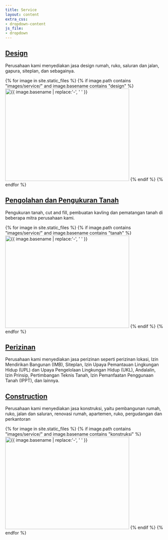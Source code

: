 ```yaml
---
title: Service
layout: content
extra_css:
- dropdown-content
js_file:
- dropdown
---
```


<div class="dropdown-wrapper" onclick="DropDownContent(this)">
    <a href="javascript:void(0);">
        <h2>Design</h2>
        <span class="content-triangle-down" id="content-triangle"></span>
    </a>
    <div class="content-dropdown">
        <p>
        Perusahaan kami menyediakan jasa design rumah, ruko, saluran dan jalan, gapura, siteplan, dan sebagainya.
        </p>
        {% for image in site.static_files %}
            {% if image.path contains "images/service/" and image.basename contains "design" %}
                <img src="{{ site.base_url }}{{ image.path }}" alt="{{ image.basename | replace:'-', ' ' }}" width="395" height="295">
            {% endif %}
        {% endfor %}
    </div>
</div>

<div class="dropdown-wrapper" onclick="DropDownContent(this)">
    <a href="javascript:void(0);">
        <h2>Pengolahan dan Pengukuran Tanah</h2>
        <span class="content-triangle-down" id="content-triangle"></span>
    </a>
    <div class="content-dropdown">
        <p>
        Pengukuran tanah, cut and fill, pembuatan kavling dan pematangan tanah di beberapa mitra perusahaan kami.
        </p>
        {% for image in site.static_files %}
            {% if image.path contains "images/service/" and image.basename contains "tanah" %}
                <img src="{{ site.base_url }}{{ image.path }}" alt="{{ image.basename | replace:'-', ' ' }}" width="395" height="295">
            {% endif %}
        {% endfor %}
    </div>
</div>

<div class="dropdown-wrapper" onclick="DropDownContent(this)">
    <a href="javascript:void(0);">
        <h2>Perizinan</h2>
        <span class="content-triangle-down" id="content-triangle"></span>
    </a>
    <div class="content-dropdown">
        <p>
        Perusahaan kami menyediakan jasa perizinan seperti perizinan lokasi, Izin Mendirikan Bangunan (IMB), Siteplan, Izin Upaya Pemantauan Lingkungan Hidup (UPL) dan Upaya Pengelolaan Lingkungan Hidup (UKL), Andalalin, Izin Prinsip, Pertimbangan Teknis Tanah, Izin Pemanfaatan Penggunaan Tanah (IPPT), dan lainnya.
        </p>
    </div>
</div>

<div class="dropdown-wrapper" onclick="DropDownContent(this)">
    <a href="javascript:void(0);">
        <h2>Construction</h2>
        <span class="content-triangle-down" id="content-triangle"></span>
    </a>
    <div class="content-dropdown">
        <p>
        Perusahaan kami menyediakan jasa konstruksi, yaitu pembangunan rumah, ruko, jalan dan saluran, renovasi rumah, apartemen, ruko, pergudangan dan perkantoran
        </p>
        {% for image in site.static_files %}
            {% if image.path contains "images/service/" and image.basename contains "konstruksi" %}
                <img src="{{ site.base_url }}{{ image.path }}" alt="{{ image.basename | replace:'-', ' ' }}" width="395" height="295">
            {% endif %}
        {% endfor %}
    </div>
</div>